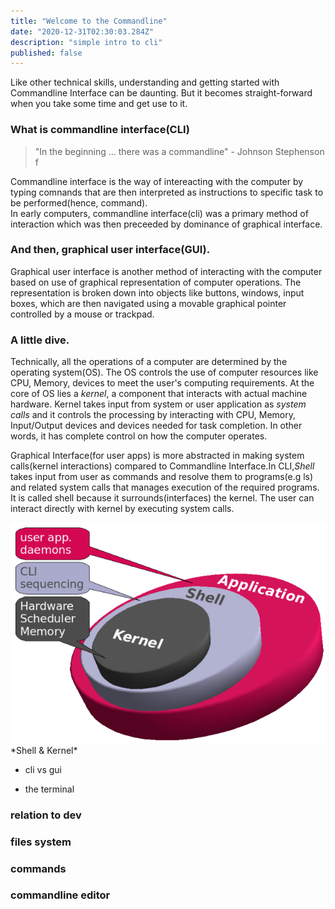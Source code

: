 ```yaml
---
title: "Welcome to the Commandline"
date: "2020-12-31T02:30:03.284Z"
description: "simple intro to cli"
published: false
---
```

Like other technical skills, understanding and getting started with Commandline Interface can be daunting. But it becomes straight-forward when you take some time and get use to it. 

### What is commandline interface(CLI)
>"In the beginning ... there was a commandline" - Johnson Stephenson f 

Commandline interface is the way of intereacting with the computer by typing comnands that are then interpreted as instructions to specific task to be performed(hence, command).  
In early computers, commandline interface(cli) was a primary method of interaction which was then preceeded by dominance of graphical interface.

### And then, graphical user interface(GUI).
Graphical user interface is another method of interacting with the computer based on use of graphical representation of computer operations. The representation is broken down into objects like buttons, windows, input boxes, which are then navigated using a movable graphical pointer controlled by a mouse or trackpad. 

### A little dive. 
Technically, all the operations of a computer are determined by the operating system(OS). The OS controls the use of computer resources like CPU, Memory, devices to meet the user's computing requirements. At the core of OS lies a *kernel*, a component that interacts with actual machine hardware. Kernel takes input from system or user application as *system calls* and it controls the processing by interacting with CPU, Memory, Input/Output devices and devices needed for task completion. In other words, it has complete control on how the computer operates.  

Graphical Interface(for user apps) is more abstracted in making system calls(kernel interactions) compared to Commandline Interface.In CLI,*Shell* takes input from user as commands and resolve them to programs(e.g ls) and related system calls that manages execution of the required programs. It is called shell because it surrounds(interfaces) the kernel. The user can interact directly with kernel by executing system calls.  

<img src="shell.png" class="center-fig" alt="Shell & Kernel" loading="lazy"/>
*Shell & Kernel*


- cli vs gui

- the terminal  


### relation to dev

### files system 

### commands 

### commandline editor 
